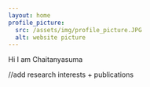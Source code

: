 ```yaml
---
layout: home
profile_picture:
  src: /assets/img/profile_picture.JPG
  alt: website picture
---
```


<p>
  Hi I am Chaitanyasuma
</p>

//add research interests + publications
